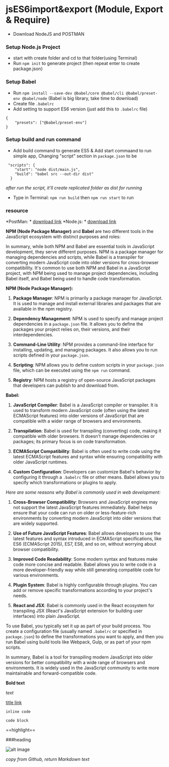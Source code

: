 # jsES6import&export (Module, Export & Require)
- Download NodeJS and POSTMAN
### Setup Node.js Project
- start with create folder and cd to that folder(using Terminal)
- Run `npm init` to generate project (then repeat enter to create package.json)
### Setup Babel
- Run `npm install --save-dev @babel/core @babel/cli @babel/preset-env @babel/node` (Babel is big library, take time to download)
- Create file `.babelrc`
- Add setting to support ES6 version (just add this to `.babelrc` file) 
```
{
    "presets": ["@babel/preset-env"]
}
```
### Setup build and run command
- Add build command to generate ES5 & Add start commaand to run simple app, Changing "script" section in `package.json` to be
```
 "scripts": {
    "start": "node dist/main.js",
    "build": "babel src --out-dir dist"
  }
``` 
*after run the script, it'll create replicated folder as dist for running*
- Type in Terminal: `npm run build` then `npm run start` to run


### resource
*PostMan: * [download link](https://www.postman.com/downloads/)
*Node.js: * [download link](https://nodejs.org/en/download)

**NPM (Node Package Manager)** and **Babel** are two different tools in the JavaScript ecosystem with distinct purposes and roles:

In summary, while both NPM and Babel are essential tools in JavaScript development, they serve different purposes. NPM is a package manager for managing dependencies and scripts, while Babel is a transpiler for converting modern JavaScript code into older versions for cross-browser compatibility. It's common to use both NPM and Babel in a JavaScript project, with NPM being used to manage project dependencies, including Babel itself, and Babel being used to handle code transformation.

**NPM (Node Package Manager):**

1. **Package Manager**: NPM is primarily a package manager for JavaScript. It is used to manage and install external libraries and packages that are available in the npm registry.

2. **Dependency Management**: NPM is used to specify and manage project dependencies in a `package.json` file. It allows you to define the packages your project relies on, their versions, and their interdependencies.

3. **Command-Line Utility**: NPM provides a command-line interface for installing, updating, and managing packages. It also allows you to run scripts defined in your `package.json`.

4. **Scripting**: NPM allows you to define custom scripts in your `package.json` file, which can be executed using the `npm run` command.

5. **Registry**: NPM hosts a registry of open-source JavaScript packages that developers can publish to and download from.

**Babel:**

1. **JavaScript Compiler**: Babel is a JavaScript compiler or transpiler. It is used to transform modern JavaScript code (often using the latest ECMAScript features) into older versions of JavaScript that are compatible with a wider range of browsers and environments.

2. **Transpilation**: Babel is used for transpiling (converting) code, making it compatible with older browsers. It doesn't manage dependencies or packages; its primary focus is on code transformation.

3. **ECMAScript Compatibility**: Babel is often used to write code using the latest ECMAScript features and syntax while ensuring compatibility with older JavaScript runtimes.

4. **Custom Configuration**: Developers can customize Babel's behavior by configuring it through a `.babelrc` file or other means. Babel allows you to specify which transformations or plugins to apply.

*Here are some reasons why Babel is commonly used in web development:*

1. **Cross-Browser Compatibility**: Browsers and JavaScript engines may not support the latest JavaScript features immediately. Babel helps ensure that your code can run on older or less-feature-rich environments by converting modern JavaScript into older versions that are widely supported.

2. **Use of Future JavaScript Features**: Babel allows developers to use the latest features and syntax introduced in ECMAScript specifications, like ES6 (ECMAScript 2015), ES7, ES8, and so on, without worrying about browser compatibility.

3. **Improved Code Readability**: Some modern syntax and features make code more concise and readable. Babel allows you to write code in a more developer-friendly way while still generating compatible code for various environments.

4. **Plugin System**: Babel is highly configurable through plugins. You can add or remove specific transformations according to your project's needs.

5. **React and JSX**: Babel is commonly used in the React ecosystem for transpiling JSX (React's JavaScript extension for building user interfaces) into plain JavaScript.

To use Babel, you typically set it up as part of your build process. You create a configuration file (usually named `.babelrc` or specified in `package.json`) to define the transformations you want to apply, and then you run Babel using build tools like Webpack, Gulp, or as part of your npm scripts.

In summary, Babel is a tool for transpiling modern JavaScript into older versions for better compatibility with a wide range of browsers and environments. It is widely used in the JavaScript community to write more maintainable and forward-compatible code.


**Bold text**

*text*

[title link](http://)

`inline code`

```
code block
```

==highlight==

###heading

![alt image](http://)

*copy from Github, return Markdown text*